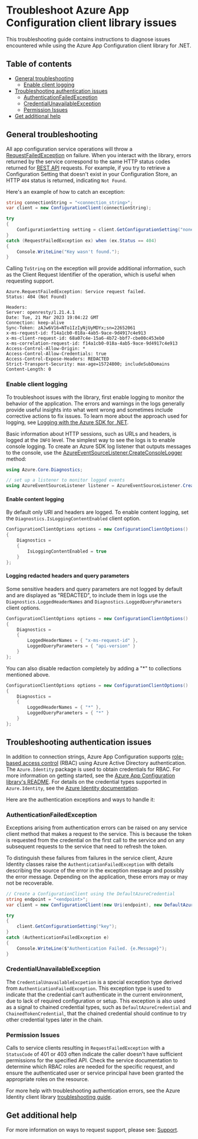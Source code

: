 # Troubleshoot Azure App Configuration client library issues

This troubleshooting guide contains instructions to diagnose issues encountered while using the Azure App Configuration client library for .NET.

## Table of contents

* [General troubleshooting](#general-troubleshooting)
  * [Enable client logging](#enable-client-logging)
* [Troubleshooting authentication issues](#troubleshooting-authentication-issues)
  * [AuthenticationFailedException](#authenticationfailedexception)
  * [CredentialUnavailableException](#credentialunavailableexception)
  * [Permission Issues](#permission-issues)
* [Get additional help](#get-additional-help)

## General troubleshooting

All app configuration service operations will throw a [RequestFailedException](https://docs.microsoft.com/dotnet/api/azure.requestfailedexception?view=azure-dotnet) on failure. When you interact with the library, errors returned by the service correspond to the same HTTP status codes returned for [REST API](https://learn.microsoft.com/azure/azure-app-configuration/rest-api/) requests. For example, if you try to retrieve a Configuration Setting that doesn't exist in your Configuration Store, an HTTP `404` status is returned, indicating `Not Found`.

Here's an example of how to catch an exception:

```C# Snippet:ThrowNotFoundError
string connectionString = "<connection_string>";
var client = new ConfigurationClient(connectionString);

try
{
    ConfigurationSetting setting = client.GetConfigurationSetting("nonexistent_key");
}
catch (RequestFailedException ex) when (ex.Status == 404)
{
    Console.WriteLine("Key wasn't found.");
}
```

Calling `ToString` on the exception will provide additional information, such as the Client Request Identifier of the operation, which is useful when requesting support.

```text
Azure.RequestFailedException: Service request failed.
Status: 404 (Not Found)

Headers:
Server: openresty/1.21.4.1
Date: Tue, 21 Mar 2023 19:04:22 GMT
Connection: keep-alive
Sync-Token: zAJw6V16=NTo1IzIyNjUyMDYx;sn=22652061
x-ms-request-id: f14a1cb0-018a-4ab5-9ace-9d4917c4e913
x-ms-client-request-id: 68a07c4e-15a6-4b72-bbf7-cbe00c453eb0
x-ms-correlation-request-id: f14a1cb0-018a-4ab5-9ace-9d4917c4e913
Access-Control-Allow-Origin: *
Access-Control-Allow-Credentials: true
Access-Control-Expose-Headers: REDACTED
Strict-Transport-Security: max-age=15724800; includeSubDomains
Content-Length: 0
```

### Enable client logging

To troubleshoot issues with the library, first enable logging to monitor the behavior of the application. The errors and warnings in the logs generally provide useful insights into what went wrong and sometimes include corrective actions to fix issues. To learn more about the approach used for logging, see [Logging with the Azure SDK for .NET](https://docs.microsoft.com/dotnet/azure/sdk/logging).

Basic information about HTTP sessions, such as URLs and headers, is logged at the `INFO` level. The simplest way to see the logs is to enable console logging. To create an Azure SDK log listener that outputs messages to the console, use the [AzureEventSourceListener.CreateConsoleLogger](https://docs.microsoft.com/dotnet/api/azure.core.diagnostics.azureeventsourcelistener.createconsolelogger?view=azure-dotnet) method:

```csharp
using Azure.Core.Diagnostics;

// set up a listener to monitor logged events
using AzureEventSourceListener listener = AzureEventSourceListener.CreateConsoleLogger();
```

#### Enable content logging

By default only URI and headers are logged. To enable content logging, set the `Diagnostics.IsLoggingContentEnabled` client option. 

``` c#
ConfigurationClientOptions options = new ConfigurationClientOptions()
{
    Diagnostics =
    {
        IsLoggingContentEnabled = true
    }
};
```

#### Logging redacted headers and query parameters

Some sensitive headers and query parameters are not logged by default and are displayed as "REDACTED", to include them in logs use the `Diagnostics.LoggedHeaderNames` and `Diagnostics.LoggedQueryParameters` client options.

``` c#
ConfigurationClientOptions options = new ConfigurationClientOptions()
{
    Diagnostics =
    {
        LoggedHeaderNames = { "x-ms-request-id" },
        LoggedQueryParameters = { "api-version" }
    }
};
```

You can also disable redaction completely by adding a "*" to collections mentioned above.

``` c#
ConfigurationClientOptions options = new ConfigurationClientOptions()
{
    Diagnostics =
    {
        LoggedHeaderNames = { "*" },
        LoggedQueryParameters = { "*" }
    }
};
```

## Troubleshooting authentication issues

In addition to connection strings, Azure App Configuration supports [role-based access control](https://learn.microsoft.com/azure/role-based-access-control/overview) (RBAC) using Azure Active Directory authentication. The `Azure.Identity` package is used to obtain credentials for RBAC. For more information on getting started, see the [Azure App Configuration library's README](https://learn.microsoft.com/dotnet/api/overview/azure/data.appconfiguration-readme?view=azure-dotnet#authenticate-the-client). For details on the credential types supported in `Azure.Identity`, see the [Azure Identity documentation](https://docs.microsoft.com/dotnet/api/overview/azure/Identity-readme).

Here are the authentication exceptions and ways to handle it:

### AuthenticationFailedException

Exceptions arising from authentication errors can be raised on any service client method that makes a request to the service. This is because the token is requested from the credential on the first call to the service and on any subsequent requests to the service that need to refresh the token. 

To distinguish these failures from failures in the service client, Azure Identity classes raise the `AuthenticationFailedException` with details describing the source of the error in the exception message and possibly the error message. Depending on the application, these errors may or may not be recoverable.

```C# Snippet:ThrowAuthenticationError
// Create a ConfigurationClient using the DefaultAzureCredential
string endpoint = "<endpoint>";
var client = new ConfigurationClient(new Uri(endpoint), new DefaultAzureCredential());

try
{
    client.GetConfigurationSetting("key");
}
catch (AuthenticationFailedException e)
{
    Console.WriteLine($"Authentication Failed. {e.Message}");
}
```

### CredentialUnavailableException

The `CredentialUnavailableExcpetion` is a special exception type derived from `AuthenticationFailedException`. This exception type is used to indicate that the credential can’t authenticate in the current environment, due to lack of required configuration or setup. This exception is also used as a signal to chained credential types, such as `DefaultAzureCredential` and `ChainedTokenCredential`, that the chained credential should continue to try other credential types later in the chain.

### Permission Issues

Calls to service clients resulting in `RequestFailedException` with a `StatusCode` of 401 or 403 often indicate the caller doesn't have sufficient permissions for the specified API. Check the service documentation to determine which RBAC roles are needed for the specific request, and ensure the authenticated user or service principal have been granted the appropriate roles on the resource.

For more help with troubleshooting authentication errors, see the Azure Identity client library [troubleshooting guide](https://github.com/Azure/azure-sdk-for-net/blob/main/sdk/identity/Azure.Identity/TROUBLESHOOTING.md).

## Get additional help

For more information on ways to request support, please see: [Support](https://github.com/Azure/azure-sdk-for-net/blob/main/SUPPORT.md).